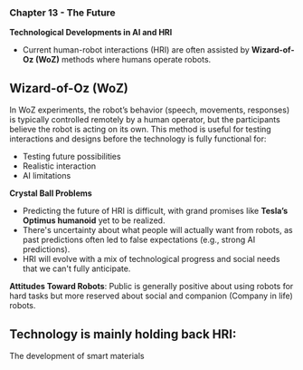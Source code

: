 ### **Chapter 13 - The Future**

**Technological Developments in AI and HRI**  
- Current human-robot interactions (HRI) are often assisted by **Wizard-of-Oz (WoZ)** methods where humans operate robots.

## Wizard-of-Oz (WoZ)

In WoZ experiments, the robot’s behavior (speech, movements, responses) is typically controlled remotely by a human operator, but the participants believe the robot is acting on its own. This method is useful for testing interactions and designs before the technology is fully functional for:
- Testing future possibilities
- Realistic interaction
- AI limitations

**Crystal Ball Problems**  
- Predicting the future of HRI is difficult, with grand promises like **Tesla’s Optimus humanoid** yet to be realized.
- There's uncertainty about what people will actually want from robots, as past predictions often led to false expectations (e.g., strong AI predictions).
- HRI will evolve with a mix of technological progress and social needs that we can't fully anticipate.


**Attitudes Toward Robots**: Public is generally positive about using robots for hard tasks but more reserved about social and companion (Company in life) robots.
## Technology is mainly holding back HRI:

The development of smart materials
